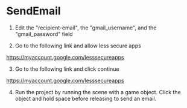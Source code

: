 # SendEmail

1. Edit the "recipient-email", the "gmail_username", and the "gmail_password" field

2. Go to the following link and allow less secure apps

https://myaccount.google.com/lesssecureapps

3. Go to the following link and click continue

https://myaccount.google.com/lesssecureapps

4. Run the project by running the scene with a game object. Click the object and hold space before releasing to send an email. 

